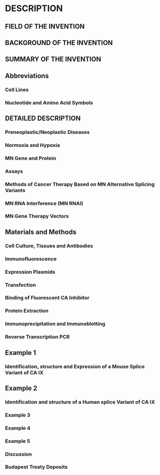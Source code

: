 # DESCRIPTION

## FIELD OF THE INVENTION

## BACKGROUND OF THE INVENTION

## SUMMARY OF THE INVENTION

## Abbreviations

### Cell Lines

### Nucleotide and Amino Acid Symbols

## DETAILED DESCRIPTION

### Preneoplastic/Neoplastic Diseases

### Normoxia and Hypoxia

### MN Gene and Protein

### Assays

### Methods of Cancer Therapy Based on MN Alternative Splicing Variants

### MN RNA Interference (MN RNAI)

### MN Gene Therapy Vectors

## Materials and Methods

### Cell Culture, Tissues and Antibodies

### Immunofluorescence

### Expression Plasmids

### Transfection

### Binding of Fluorescent CA Inhibitor

### Protein Extraction

### Immunoprecipitation and Immunoblotting

### Reverse Transcription PCR

## Example 1

### Identification, structure and Expression of a Mouse Splice Variant of CA IX

## Example 2

### Identification and structure of a Human splice Variant of CA IX

### Example 3

### Example 4

### Example 5

### Discussion

### Budapest Treaty Deposits


